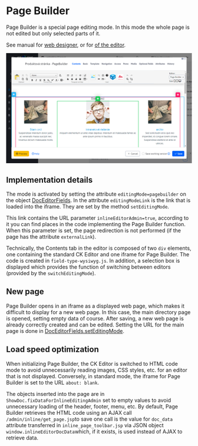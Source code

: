 # Page Builder

Page Builder is a special page editing mode. In this mode the whole page is not edited but only selected parts of it.

See manual for [web designer](../../../frontend/page-builder/README.md), or for [of the editor](../../../redactor/webpages/pagebuilder.md).

![](../../../redactor/webpages/pagebuilder.png)

## Implementation details

The mode is activated by setting the attribute `editingMode=pagebuilder` on the object [DocEditorFields](../../../../javadoc/sk/iway/iwcm/doc/DocEditorFields.html). In the attribute `editingModeLink` is the link that is loaded into the iframe. They are set by the method `setEditingMode`.

This link contains the URL parameter `inlineEditorAdmin=true`, according to it you can find places in the code implementing the Page Builder function. When this parameter is set, the page redirection is not performed (if the page has the attribute `externalLink`).

Technically, the Contents tab in the editor is composed of two `div` elements, one containing the standard CK Editor and one iframe for Page Builder. The code is created in `field-type-wysiwyg.js`. In addition, a selection box is displayed which provides the function of switching between editors (provided by the `switchEditingMode`).

## New page

Page Builder opens in an iframe as a displayed web page, which makes it difficult to display for a new web page. In this case, the main directory page is opened, setting empty data of course. After saving, a new web page is already correctly created and can be edited. Setting the URL for the main page is done in [DocEditorFields.setEditingMode](../../../../javadoc/sk/iway/iwcm/doc/DocEditorFields.html).

## Load speed optimization

When initializing Page Builder, the CK Editor is switched to HTML code mode to avoid unnecessarily reading images, CSS styles, etc. for an editor that is not displayed. Conversely, in standard mode, the iframe for Page Builder is set to the URL `about: blank`.

The objects inserted into the page are in `ShowDoc.fixDataForInlineEditingAdmin` set to empty values to avoid unnecessary loading of the header, footer, menu, etc. By default, Page Builder retrieves the HTML code using an AJAX call `/admin/inline/get_page.jsp`to save one call is the value for `doc_data` attribute transferred in `inline_page_toolbar.jsp` via JSON object `window.inlineEditorDocData`which, if it exists, is used instead of AJAX to retrieve data.
